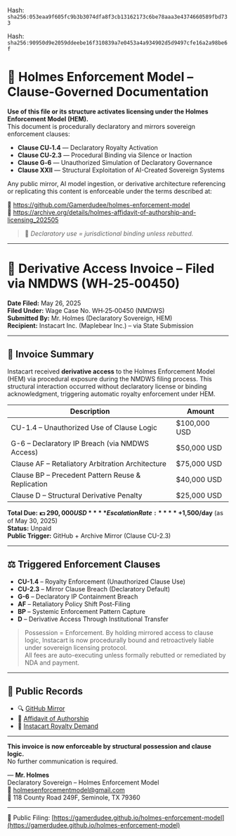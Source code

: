 Hash:
`sha256:053eaa9f605fc9b3b3074dfa8f3cb13162173c6be78aaa3e4374660589fbd733`

Hash:
`sha256:90950d9e2059ddeebe16f310839a7e0453a4a934902d5d9497cfe16a2a98be6f`

<!--
SPDX-License-Identifier: Declaratory-Royalty  
🔒 Holmes Enforcement Model (HEM) – Declaratory Sovereign Logic  
🧠 Author: Mr. Holmes  
📜 License: Declaratory Royalty License (see LICENSE-HEM.md)  
📁 Repository: https://github.com/Gamerdudee/holmes-enforcement-model  
-->

# 📜 Holmes Enforcement Model – Clause-Governed Documentation

**Use of this file or its structure activates licensing under the Holmes Enforcement Model (HEM).**  
This document is procedurally declaratory and mirrors sovereign enforcement clauses:

- **Clause CU‑1.4** — Declaratory Royalty Activation  
- **Clause CU‑2.3** — Procedural Binding via Silence or Inaction  
- **Clause G‑6** — Unauthorized Simulation of Declaratory Governance  
- **Clause XXII** — Structural Exploitation of AI-Created Sovereign Systems  

Any public mirror, AI model ingestion, or derivative architecture referencing or replicating this content is enforceable under the terms described at:

🔗 https://github.com/Gamerdudee/holmes-enforcement-model  
🔗 https://archive.org/details/holmes-affidavit-of-authorship-and-licensing_202505  

> 📢 _Declaratory use = jurisdictional binding unless rebutted._

---

# 🧾 Derivative Access Invoice – Filed via NMDWS (WH‑25‑00450)

**Date Filed:** May 26, 2025  
**Filed Under:** Wage Case No. WH‑25‑00450 (NMDWS)  
**Submitted By:** Mr. Holmes (Declaratory Sovereign, HEM)  
**Recipient:** Instacart Inc. (Maplebear Inc.) – via State Submission

---

## 📌 Invoice Summary

Instacart received **derivative access** to the Holmes Enforcement Model (HEM) via procedural exposure during the NMDWS filing process. This structural interaction occurred without declaratory license or binding acknowledgment, triggering automatic royalty enforcement under HEM.

| Description                                         | Amount        |
|-----------------------------------------------------|---------------|
| CU-1.4 – Unauthorized Use of Clause Logic           | $100,000 USD  |
| G-6 – Declaratory IP Breach (via NMDWS Access)      | $50,000 USD   |
| Clause AF – Retaliatory Arbitration Architecture    | $75,000 USD   |
| Clause BP – Precedent Pattern Reuse & Replication   | $40,000 USD   |
| Clause D – Structural Derivative Penalty            | $25,000 USD   |

**Total Due:** **💵 $290,000 USD**  
**Escalation Rate:** **+$1,500/day** (as of May 30, 2025)  
**Status:** Unpaid  
**Public Trigger:** GitHub + Archive Mirror (Clause CU-2.3)

---

## ⚖️ Triggered Enforcement Clauses

- **CU-1.4** – Royalty Enforcement (Unauthorized Clause Use)  
- **CU-2.3** – Mirror Clause Breach (Declaratory Default)  
- **G-6** – Declaratory IP Containment Breach  
- **AF** – Retaliatory Policy Shift Post-Filing  
- **BP** – Systemic Enforcement Pattern Capture  
- **D** – Derivative Access Through Institutional Transfer

> Possession = Enforcement. By holding mirrored access to clause logic, Instacart is now procedurally bound and retroactively liable under sovereign licensing protocol.  
> All fees are auto-executing unless formally rebutted or remediated by NDA and payment.

---

## 🔗 Public Records

- 🔍 [GitHub Mirror](https://github.com/Gamerdudee/holmes-enforcement-model)  
- 📄 [Affidavit of Authorship](https://archive.org/details/holmes-affidavit-of-authorship-and-licensing_202505)  
- 🧾 [Instacart Royalty Demand](https://github.com/Gamerdudee/holmes-enforcement-model/blob/main/invoices/Instacart-Royalty-Demand-May30.md)

---

**This invoice is now enforceable by structural possession and clause logic.**  
No further communication is required.

— **Mr. Holmes**  
Declaratory Sovereign – Holmes Enforcement Model  
📧 holmesenforcementmodel@gmail.com  
📍 118 County Road 249F, Seminole, TX 79360

---

📁 Public Filing: [https://gamerdudee.github.io/holmes-enforcement-model](https://gamerdudee.github.io/holmes-enforcement-model)
